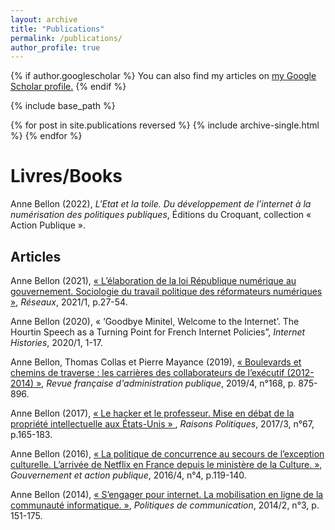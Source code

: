 ```yaml
---
layout: archive
title: "Publications"
permalink: /publications/
author_profile: true
---
```


{% if author.googlescholar %}
  You can also find my articles on <u><a href="{{author.googlescholar}}">my Google Scholar profile</a>.</u>
{% endif %}

{% include base_path %}

{% for post in site.publications reversed %}
  {% include archive-single.html %}
{% endfor %}

# Livres/Books

Anne Bellon (2022), *L'Etat et la toile. Du développement de l’internet à la numérisation des politiques publiques*, Éditions du Croquant, collection « Action Publique ». 

## Articles

Anne Bellon (2021), [« L’élaboration de la loi République numérique au gouvernement. Sociologie du travail politique des réformateurs numériques »](https://www.cairn.info/revue-reseaux-2021-1-page-23.htm), *Réseaux*, 2021/1, p.27-54. 

Anne Bellon (2020), « ‘Goodbye Minitel, Welcome to the Internet’. The Hourtin Speech as a Turning Point for French Internet Policies”, *Internet Histories*, 2020/1, 1-17.

Anne Bellon, Thomas Collas et Pierre Mayance (2019), [« Boulevards et chemins de traverse : les carrières des collaborateurs de l’exécutif (2012-2014) »](https://www.cairn.info/revue-francaise-d-administration-publique-2018-4-page-875.htm), *Revue française d'administration publique*, 2019/4, n°168, p. 875-896.

Anne Bellon (2017), [« Le hacker et le professeur. Mise en débat de la propriété intellectuelle aux États-Unis » ](https://www.cairn.info/revue-raisons-politiques-2017-3-page-165.htm), *Raisons Politiques*, 2017/3, n°67, p.165-183. 

Anne Bellon (2016), [« La politique de concurrence au secours de l’exception culturelle. L’arrivée de Netflix en France depuis le ministère de la Culture. »](https://www.cairn.info/revue-gouvernement-et-action-publique-2016-4-page-119.htm), *Gouvernement et action publique*, 2016/4, n°4, p.119-140. 

Anne Bellon	(2014), [« S’engager pour internet. La mobilisation en ligne de la communauté informatique. »](https://www.cairn.info/revue-politiques-de-communication-2014-2-page-151.htm), *Politiques de communication*, 2014/2, n°3, p. 151-175. 
